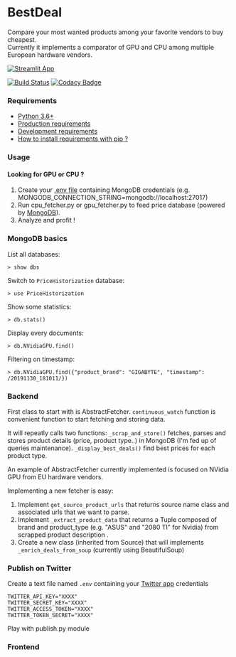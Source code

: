 BestDeal
=======================

Compare your most wanted products among your favorite vendors to buy cheapest.<br>
Currently it implements a comparator of GPU and CPU among multiple European hardware vendors.<br>

[![Streamlit App](https://static.streamlit.io/badges/streamlit_badge_black_white.svg)](https://share.streamlit.io/richarddally/bestdeal)

[![Build Status](https://travis-ci.org/RichardDally/BestDeal.svg?branch=master)](https://travis-ci.org/RichardDally/BestDeal) [![Codacy Badge](https://api.codacy.com/project/badge/Grade/09178071e8a8453fa2acc6d47a4937aa)](https://www.codacy.com/manual/RichardDally/BestDeal?utm_source=github.com&amp;utm_medium=referral&amp;utm_content=RichardDally/BestDeal&amp;utm_campaign=Badge_Grade)


### Requirements

- [Python 3.6+](https://www.python.org/downloads/)
- [Production requirements](requirements.txt)
- [Development requirements](requirements.dev.txt)
- [How to install requirements with pip ?](https://stackoverflow.com/a/39537053/5037799)

### Usage

#### Looking for GPU or CPU ?

1. Create your [.env file](https://github.com/theskumar/python-dotenv) containing MongoDB credentials (e.g. MONGODB_CONNECTION_STRING=mongodb://localhost:27017)
2. Run cpu_fetcher.py or gpu_fetcher.py to feed price database (powered by [MongoDB](https://docs.mongodb.com)).
3. Analyze and profit !

### MongoDB basics

List all databases:

    > show dbs

Switch to `PriceHistorization` database:

    > use PriceHistorization

Show some statistics:

    > db.stats()

Display every documents:

    > db.NVidiaGPU.find()

Filtering on timestamp:

    > db.NVidiaGPU.find({"product_brand": "GIGABYTE", "timestamp": /20191130_181011/})


### Backend

First class to start with is AbstractFetcher.
`continuous_watch` function is convenient function to start fetching and storing data.

It will repeatly calls two functions:
`_scrap_and_store()` fetches, parses and stores product details (price, product type..) in MongoDB (I'm fed up of queries maintenance).
`_display_best_deals()` find best prices for each product type.

An example of AbstractFetcher currently implemented is focused on NVidia GPU from EU hardware vendors.

Implementing a new fetcher is easy:
1) Implement `get_source_product_urls` that returns source name class and associated urls that we want to parse.
2) Implement `_extract_product_data` that returns a Tuple composed of brand and product_type (e.g. "ASUS" and "2080 TI" for Nvidia) from scrapped product description .
3) Create a new class (inherited from Source) that will implements `_enrich_deals_from_soup` (currently using BeautifulSoup)

### Publish on Twitter

Create a text file named `.env` containing your [Twitter app](https://developer.twitter.com/en/apps/) credentials

    TWITTER_API_KEY="XXXX"
    TWITTER_SECRET_KEY="XXXX"
    TWITTER_ACCESS_TOKEN="XXXX"
    TWITTER_TOKEN_SECRET="XXXX"

Play with publish.py module

### Frontend

